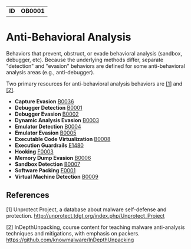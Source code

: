 |||
|---|---|
|**ID**|**OB0001**|


# Anti-Behavioral Analysis
Behaviors that prevent, obstruct, or evade behavioral analysis (sandbox, debugger, etc). Because the underlying methods differ, separate "detection" and "evasion" behaviors are defined for some anti-behavioral analysis areas (e.g., anti-debugger). 

Two primary resources for anti-behavioral analysis behaviors are [[1]](#1) and [[2]](#2).

* **Capture Evasion** [B0036](https://github.com/MBCProject/mbc-markdown/blob/master/anti-behavioral-analysis/evade-capture.md)
* **Debugger Detection** [B0001](https://github.com/MBCProject/mbc-markdown/blob/master/anti-behavioral-analysis/detect-debugger.md)
* **Debugger Evasion** [B0002](https://github.com/MBCProject/mbc-markdown/blob/master/anti-behavioral-analysis/evade-debugger.md)
* **Dynamic Analysis Evasion** [B0003](https://github.com/MBCProject/mbc-markdown/blob/master/anti-behavioral-analysis/evade-dynamic-analysis.md)
* **Emulator Detection** [B0004](https://github.com/MBCProject/mbc-markdown/blob/master/anti-behavioral-analysis/detect-emulator.md)
* **Emulator Evasion** [B0005](https://github.com/MBCProject/mbc-markdown/blob/master/anti-behavioral-analysis/evade-emulator.md)
* **Executable Code Virtualization** [B0008](https://github.com/MBCProject/mbc-markdown/blob/master/anti-static-analysis/exe-code-virtualize.md)
* **Execution Guardrails** [E1480](https://github.com/MBCProject/mbc-markdown/blob/master/anti-behavioral-analysis/execution-guardrails.md)
* **Hooking** [F0003](https://github.com/MBCProject/mbc-markdown/blob/master/credential-access/hooking.md)
* **Memory Dump Evasion** [B0006](https://github.com/MBCProject/mbc-markdown/blob/master/anti-behavioral-analysis/evade-memory-dump.md)
* **Sandbox Detection** [B0007](https://github.com/MBCProject/mbc-markdown/blob/master/anti-behavioral-analysis/detect-sandbox.md)
* **Software Packing** [F0001](https://github.com/MBCProject/mbc-markdown/blob/master/anti-static-analysis/software-packing.md)
* **Virtual Machine Detection** [B0009](https://github.com/MBCProject/mbc-markdown/blob/master/anti-behavioral-analysis/detect-vm.md)

References
----------
<a name="1">[1]</a> Unprotect Project, a database about malware self-defense and protection. http://unprotect.tdgt.org/index.php/Unprotect_Project

<a name="2">[2]</a> InDepthUnpacking, course content for teaching malware anti-analysis techniques and mitigations, with emphasis on packers. https://github.com/knowmalware/InDepthUnpacking
